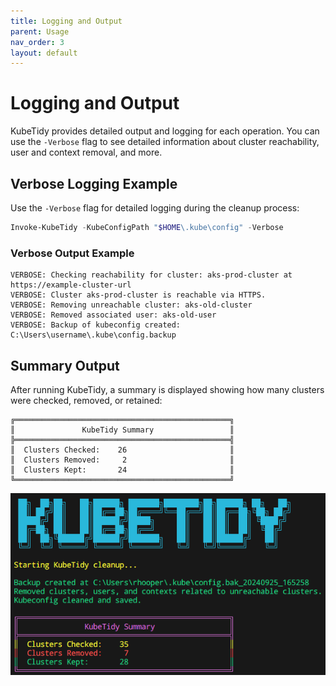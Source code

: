 ```yaml
---
title: Logging and Output
parent: Usage
nav_order: 3
layout: default
---
```


# Logging and Output

KubeTidy provides detailed output and logging for each operation. You can use the `-Verbose` flag to see detailed information about cluster reachability, user and context removal, and more.

## Verbose Logging Example

Use the `-Verbose` flag for detailed logging during the cleanup process:

```powershell
Invoke-KubeTidy -KubeConfigPath "$HOME\.kube\config" -Verbose
```

### Verbose Output Example

```
VERBOSE: Checking reachability for cluster: aks-prod-cluster at https://example-cluster-url
VERBOSE: Cluster aks-prod-cluster is reachable via HTTPS.
VERBOSE: Removing unreachable cluster: aks-old-cluster
VERBOSE: Removed associated user: aks-old-user
VERBOSE: Backup of kubeconfig created: C:\Users\username\.kube\config.backup
```

## Summary Output

After running KubeTidy, a summary is displayed showing how many clusters were checked, removed, or retained:

```
╔════════════════════════════════════════════════╗
║               KubeTidy Summary                 ║
╠════════════════════════════════════════════════╣
║  Clusters Checked:    26                       ║
║  Clusters Removed:     2                       ║
║  Clusters Kept:       24                       ║
╚════════════════════════════════════════════════╝
```

![KubeTidy Cleanup Summary](../../assets/images/summary.png)
